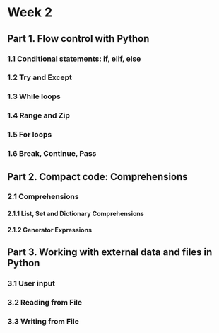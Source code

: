 # Week 2

## Part 1. Flow control with Python
### 1.1 Conditional statements: if, elif, else
### 1.2 Try and Except
### 1.3 While loops
### 1.4 Range and Zip
### 1.5 For loops
### 1.6 Break, Continue, Pass

## Part 2. Compact code: Comprehensions
### 2.1 Comprehensions
#### 2.1.1 List, Set and Dictionary Comprehensions
#### 2.1.2 Generator Expressions

## Part 3. Working with external data and files in Python
### 3.1 User input
### 3.2 Reading from File
### 3.3 Writing from File

